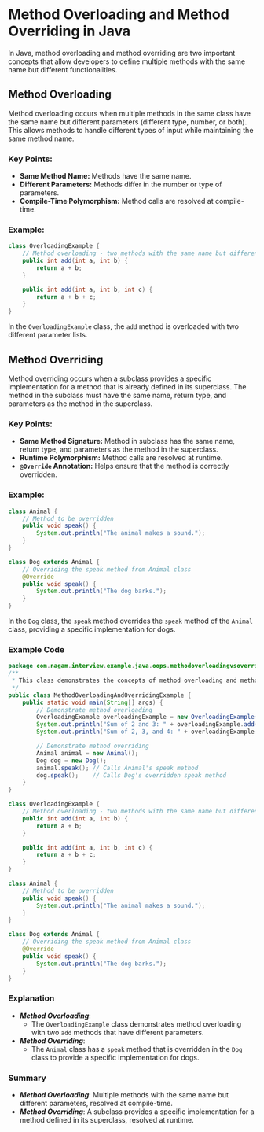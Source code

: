# Method Overloading and Method Overriding in Java

In Java, method overloading and method overriding are two important concepts that allow developers to define multiple methods with the same name but different functionalities.

## Method Overloading

Method overloading occurs when multiple methods in the same class have the same name but different parameters (different type, number, or both). This allows methods to handle different types of input while maintaining the same method name.

### Key Points:
- **Same Method Name:** Methods have the same name.
- **Different Parameters:** Methods differ in the number or type of parameters.
- **Compile-Time Polymorphism:** Method calls are resolved at compile-time.

### Example:

```java
class OverloadingExample {
    // Method overloading - two methods with the same name but different parameters
    public int add(int a, int b) {
        return a + b;
    }

    public int add(int a, int b, int c) {
        return a + b + c;
    }
}
```
In the `OverloadingExample` class, the `add` method is overloaded with two different parameter lists.

## Method Overriding

Method overriding occurs when a subclass provides a specific implementation for a method that is already defined in its superclass. The method in the subclass must have the same name, return type, and parameters as the method in the superclass.

### Key Points:
- **Same Method Signature:** Method in subclass has the same name, return type, and parameters as the method in the superclass.
- **Runtime Polymorphism:** Method calls are resolved at runtime.
- **`@Override` Annotation:** Helps ensure that the method is correctly overridden.

### Example:

```java
class Animal {
    // Method to be overridden
    public void speak() {
        System.out.println("The animal makes a sound.");
    }
}
```

```java
class Dog extends Animal {
    // Overriding the speak method from Animal class
    @Override
    public void speak() {
        System.out.println("The dog barks.");
    }
}
```
In the `Dog` class, the `speak` method overrides the `speak` method of the `Animal` class, providing a specific implementation for dogs.


### Example Code

```java
package com.nagam.interview.example.java.oops.methodoverloadingvsoverriding;
/**
 * This class demonstrates the concepts of method overloading and method overriding in Java.
 */
public class MethodOverloadingAndOverridingExample {
    public static void main(String[] args) {
        // Demonstrate method overloading
        OverloadingExample overloadingExample = new OverloadingExample();
        System.out.println("Sum of 2 and 3: " + overloadingExample.add(2, 3));
        System.out.println("Sum of 2, 3, and 4: " + overloadingExample.add(2, 3, 4));

        // Demonstrate method overriding
        Animal animal = new Animal();
        Dog dog = new Dog();
        animal.speak(); // Calls Animal's speak method
        dog.speak();    // Calls Dog's overridden speak method
    }
}
```

```java
class OverloadingExample {
    // Method overloading - two methods with the same name but different parameters
    public int add(int a, int b) {
        return a + b;
    }

    public int add(int a, int b, int c) {
        return a + b + c;
    }
}
```

```java
class Animal {
    // Method to be overridden
    public void speak() {
        System.out.println("The animal makes a sound.");
    }
}
```

```java
class Dog extends Animal {
    // Overriding the speak method from Animal class
    @Override
    public void speak() {
        System.out.println("The dog barks.");
    }
}

```

### Explanation
- ***Method Overloading***: 
  - The `OverloadingExample` class demonstrates method overloading with two `add` methods that have different parameters.
- ***Method Overriding***: 
  - The `Animal` class has a `speak` method that is overridden in the `Dog` class to provide a specific implementation for dogs.


### Summary

- ***Method Overloading***: Multiple methods with the same name but different parameters, resolved at compile-time.
- ***Method Overriding***: A subclass provides a specific implementation for a method defined in its superclass, resolved at runtime.

